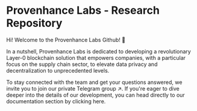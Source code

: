 # Provenhance Labs - Research Repository

Hi! Welcome to the Provenhance Labs Github! 🚀

In a nutshell, Provenhance Labs is dedicated to developing a revolutionary Layer-0 blockchain solution that empowers companies, with a particular focus on the supply chain sector, to elevate data privacy and decentralization to unprecedented levels.

To stay connected with the team and get your questions answered, we invite you to join our private Telegram group ↗️.
If you're eager to dive deeper into the details of our development, you can head directly to our documentation section by clicking here.
